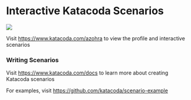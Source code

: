 # Interactive Katacoda Scenarios

[![](http://shields.katacoda.com/katacoda/azohra/count.svg)](https://www.katacoda.com/azohra "Get your profile on Katacoda.com")

Visit https://www.katacoda.com/azohra to view the profile and interactive scenarios

### Writing Scenarios
Visit https://www.katacoda.com/docs to learn more about creating Katacoda scenarios

For examples, visit https://github.com/katacoda/scenario-example
